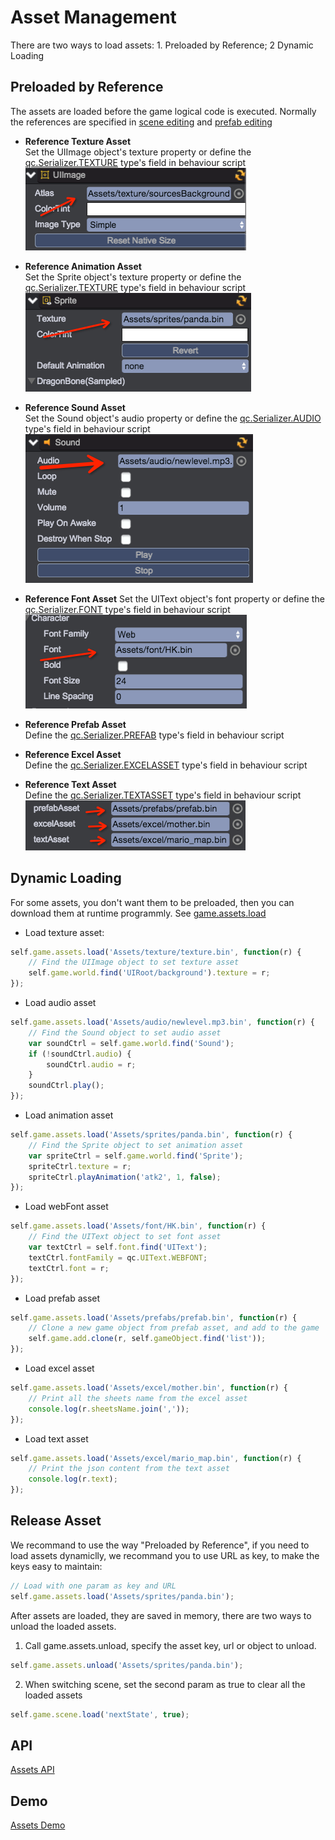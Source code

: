 # Asset Management
There are two ways to load assets: 1. Preloaded by Reference; 2 Dynamic Loading

## Preloaded by Reference
The assets are loaded before the game logical code is executed. Normally the references are specified in [scene editing](../Scene/README.md) and [prefab editing](../Prefab/README.md)

* __Reference Texture Asset__  
Set the UIImage object's texture property or define the [qc.Serializer.TEXTURE](../Serializer/README.md) type's field in behaviour script  
![image](images/ref_image.png)  

* __Reference Animation Asset__  
Set the Sprite object's texture property or define the [qc.Serializer.TEXTURE](../Serializer/README.md) type's field in behaviour script   
![sprite](images/ref_sprite.png)  

* __Reference Sound Asset__  
Set the Sound object's audio property or define the [qc.Serializer.AUDIO](../Serializer/README.md) type's field in behaviour script  
![sound](images/ref_sound.png)  

* __Reference Font Asset__ 
Set the UIText object's font property or define the [qc.Serializer.FONT](../Serializer/README.md) type's field in behaviour script  
![font](images/ref_font.png)  

* __Reference Prefab Asset__   
Define the [qc.Serializer.PREFAB](../Serializer/README.md) type's field in behaviour script    

* __Reference Excel Asset__  
Define the [qc.Serializer.EXCELASSET](../Serializer/README.md) type's field in behaviour script    

* __Reference Text Asset__  
Define the [qc.Serializer.TEXTASSET](../Serializer/README.md) type's field in behaviour script     
![other](images/ref_prefab_excel_text.png)  

## Dynamic Loading
For some assets, you don't want them to be preloaded, then you can download them at runtime programmly. See [game.assets.load](http://docs.zuoyouxi.com/api/assets/load.html)

* Load texture asset:	
````javascript
self.game.assets.load('Assets/texture/texture.bin', function(r) {
	// Find the UIImage object to set texture asset
	self.game.world.find('UIRoot/background').texture = r;
});
````

* Load audio asset
````javascript
self.game.assets.load('Assets/audio/newlevel.mp3.bin', function(r) {
	// Find the Sound object to set audio asset
	var soundCtrl = self.game.world.find('Sound');
	if (!soundCtrl.audio) {
		soundCtrl.audio = r;
	}
	soundCtrl.play();
});
````

* Load animation asset
````javascript
self.game.assets.load('Assets/sprites/panda.bin', function(r) {
	// Find the Sprite object to set animation asset
	var spriteCtrl = self.game.world.find('Sprite');
	spriteCtrl.texture = r;
	spriteCtrl.playAnimation('atk2', 1, false);
});
````

* Load webFont asset
````javascript
self.game.assets.load('Assets/font/HK.bin', function(r) {
	// Find the UIText object to set font asset
	var textCtrl = self.font.find('UIText');
	textCtrl.fontFamily = qc.UIText.WEBFONT;
	textCtrl.font = r;
});
````

* Load prefab asset
````javascript
self.game.assets.load('Assets/prefabs/prefab.bin', function(r) {
	// Clone a new game object from prefab asset, and add to the game
	self.game.add.clone(r, self.gameObject.find('list'));
});
````

* Load excel asset
````javascript
self.game.assets.load('Assets/excel/mother.bin', function(r) {
	// Print all the sheets name from the excel asset
	console.log(r.sheetsName.join(','));
});
````

* Load text asset
````javascript
self.game.assets.load('Assets/excel/mario_map.bin', function(r) {
	// Print the json content from the text asset
	console.log(r.text);
});
````

## Release Asset
We recommand to use the way "Preloaded by Reference", if you need to load assets dynamiclly, we recommand you to use URL as key, to make the keys easy to maintain:	
````javascript
// Load with one param as key and URL
self.game.assets.load('Assets/sprites/panda.bin');
````

After assets are loaded, they are saved in memory, there are two ways to unload the loaded assets. 
1. Call game.assets.unload, specify the asset key, url or object to unload.
````javascript
self.game.assets.unload('Assets/sprites/panda.bin');
````
2. When switching scene, set the second param as true to clear all the loaded assets
````javascript
self.game.scene.load('nextState', true);
````  

## API
[Assets API](http://docs.qiciengine.com/api/assets/Assets.html)

## Demo
[Assets Demo](http://engine.qiciengine.com/demo/index.html#anchor_Assets)      